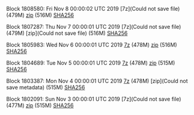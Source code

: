 Block 1808580: Fri Nov  8 00:00:02 UTC 2019 [7z](Could not save file) (479M) [zip]() (516M) [SHA256]()

Block 1807287: Thu Nov  7 00:00:01 UTC 2019 [7z](Could not save file) (479M) [zip](Could not save file) (516M) [SHA256](https://transfer.sh/11QGZg/sha256.txt)

Block 1805983: Wed Nov  6 00:00:01 UTC 2019 [7z](https://transfer.sh/BO0cR/bootstrap.dat.20191106.7z) (478M) [zip](https://transfer.sh/QPtWm/bootstrap.dat.20191106.zip) (516M) [SHA256](https://transfer.sh/xmYhp/sha256.txt)

Block 1804689: Tue Nov  5 00:00:01 UTC 2019 [7z]() (478M) [zip]() (515M) [SHA256]()

Block 1803387: Mon Nov  4 00:00:01 UTC 2019 [7z]() (478M) [zip](Could not save metadata) (515M) [SHA256](https://transfer.sh/9ighd/sha256.txt)

Block 1802091: Sun Nov  3 00:00:01 UTC 2019 [7z](Could not save file) (477M) [zip]() (515M) [SHA256]()
